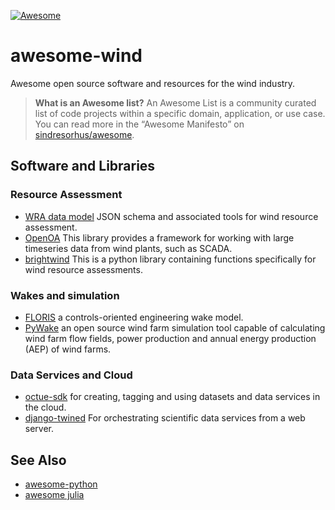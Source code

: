 [![Awesome](https://awesome.re/badge-flat2.svg)](https://awesome.re)

# awesome-wind
Awesome open source software and resources for the wind industry.

> **What is an Awesome list?** An Awesome List is a community curated list of code projects within a specific domain, application, or use case. You can read more in the “Awesome Manifesto” on [sindresorhus/awesome](https://github.com/sindresorhus/awesome).

## Software and Libraries

### Resource Assessment
- [WRA data model](https://github.com/IEA-Task-43/digital_wra_data_standard) JSON schema and associated tools for wind resource assessment.
- [OpenOA](https://github.com/NREL/OpenOA) This library provides a framework for working with large timeseries data from wind plants, such as SCADA.
- [brightwind](https://github.com/brightwind-dev/brightwind) This is a python library containing functions specifically for wind resource assessments.

### Wakes and simulation
- [FLORIS](https://github.com/nrel/floris) a controls-oriented engineering wake model.
- [PyWake](https://topfarm.pages.windenergy.dtu.dk/PyWake/notebooks/Introduction.html) an open source wind farm simulation tool capable of calculating wind farm flow fields, power production and annual energy production (AEP) of wind farms.

### Data Services and Cloud 
- [octue-sdk]() for creating, tagging and using datasets and data services in the cloud.
- [django-twined]() For orchestrating scientific data services from a web server.

## See Also

- [awesome-python](https://github.com/vinta/awesome-python)
- [awesome julia](https://github.com/greister/Awesome-Julia)
